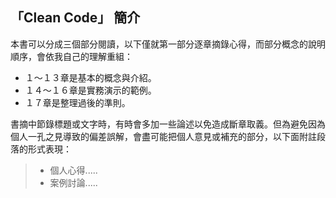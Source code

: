 ## 「Clean Code」 簡介

本書可以分成三個部分閱讀，以下僅就第一部分逐章摘錄心得，而部分概念的說明順序，會依我自己的理解重組：

* １～１３章是基本的概念與介紹。
* １４～１６章是實務演示的範例。
* １７章是整理過後的準則。

書摘中節錄標題或文字時，有時會多加一些論述以免造成斷章取義。但為避免因為個人一孔之見導致的偏差誤解，會盡可能把個人意見或補充的部分，以下面附註段落的形式表現：

> * 個人心得.....
> * 案例討論.....



